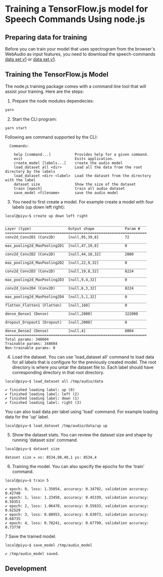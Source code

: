 # Training a TensorFlow.js model for Speech Commands Using node.js

## Preparing data for training

Before you can train your model that uses spectrogram from the browser's
WebAudio as input features, you need to download the speech-commands [data set v1](https://storage.cloud.google.com/download.tensorflow.org/data/speech_commands_v0.0.1.tar.gz) or [data set v1](https://storage.cloud.google.com/download.tensorflow.org/data/speech_commands_v0.0.2.tar.gz).

## Training the TensorFlow.js Model

The node.js training package comes with a command line tool that will assist your training. Here are the steps:
1. Prepare the node modules dependecies:

```bash
yarn
```

2. Start the CLI program:

```none
yarn start
```

Following are command supported by the CLI:

```none
  Commands:

    help [command...]           Provides help for a given command.
    exit                        Exits application.
    create_model [labels...]    create the audio model
    load_dataset all <dir>      Load all the data from the root directory by the labels
    load_dataset <dir> <label>  Load the dataset from the directory with the label
    dataset size                Show the size of the dataset
    train [epoch]               train all audio dataset
    save_model <filename>       save the audio model

```

3. You need to first create a model. For example create a model with four labels (up down left right):

```none
local@piyu~$ create up down left right

_________________________________________________________________
Layer (type)                 Output shape              Param #   
=================================================================
conv2d_Conv2D1 (Conv2D)      [null,95,39,8]            72        
_________________________________________________________________
max_pooling2d_MaxPooling2D1  [null,47,19,8]            0         
_________________________________________________________________
conv2d_Conv2D2 (Conv2D)      [null,44,18,32]           2080      
_________________________________________________________________
max_pooling2d_MaxPooling2D2  [null,22,9,32]            0         
_________________________________________________________________
conv2d_Conv2D3 (Conv2D)      [null,19,8,32]            8224      
_________________________________________________________________
max_pooling2d_MaxPooling2D3  [null,9,4,32]             0         
_________________________________________________________________
conv2d_Conv2D4 (Conv2D)      [null,6,3,32]             8224      
_________________________________________________________________
max_pooling2d_MaxPooling2D4  [null,5,1,32]             0         
_________________________________________________________________
flatten_Flatten1 (Flatten)   [null,160]                0         
_________________________________________________________________
dense_Dense1 (Dense)         [null,2000]               322000    
_________________________________________________________________
dropout_Dropout1 (Dropout)   [null,2000]               0         
_________________________________________________________________
dense_Dense2 (Dense)         [null,4]                  8004      
=================================================================
Total params: 348604
Trainable params: 348604
Non-trainable params: 0

```

4. Load the dataset. 
You can use 'load_dataset all' command to load data for all labels that is configure for the previously created model. The root directory is where you untar the dataset file to. Each label should have corresponding directory in that root directory.

```none
local@piyu~$ load_dataset all /tmp/audio/data

✔ finished loading label: up (0)
✔ finished loading label: left (2)
✔ finished loading label: down (1)
✔ finished loading label: right (3)

```

You can also load data per label using 'load' command. For example loading data for the 'up' label.

```none
local@piyu~$ load_dataset /tmp/audio/data/up up
```

5. Show the dataset stats. You can review the dataset size and shape by running 'dataset size' command.

```none
local@piyu~$ dataset size

dataset size = xs: 8534,98,40,1 ys: 8534,4
```

6. Training the model. You can also specify the epochs for the 'train' command.

```none
local@piyu~$ train 5

✔ epoch: 0, loss: 1.35054, accuracy: 0.34792, validation accuracy: 0.42740
✔ epoch: 1, loss: 1.23458, accuracy: 0.45339, validation accuracy: 0.50351
✔ epoch: 2, loss: 1.06478, accuracy: 0.55833, validation accuracy: 0.62529
✔ epoch: 3, loss: 0.88953, accuracy: 0.63073, validation accuracy: 0.68735
✔ epoch: 4, loss: 0.78241, accuracy: 0.67799, validation accuracy: 0.73770

```

7 Save the trained model. 

```none
local@piyu~$ save_model /tmp/audio_model

✔ /tmp/audio_model saved.
```

## Development